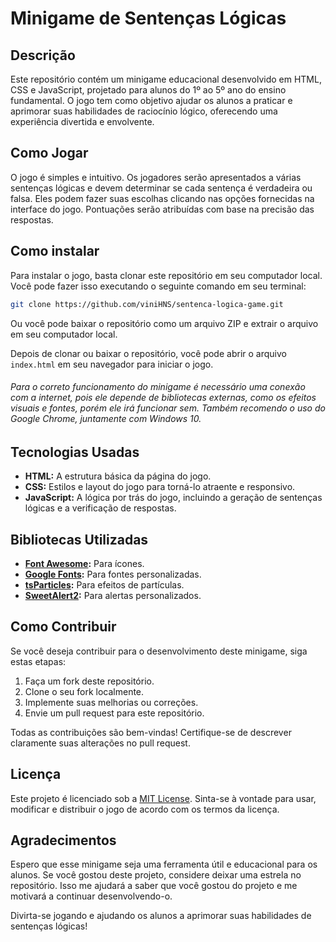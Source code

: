 # Minigame de Sentenças Lógicas

## Descrição

Este repositório contém um minigame educacional desenvolvido em HTML, CSS e JavaScript, projetado para alunos do 1º ao 5º ano do ensino fundamental. O jogo tem como objetivo ajudar os alunos a praticar e aprimorar suas habilidades de raciocínio lógico, oferecendo uma experiência divertida e envolvente.

## Como Jogar

O jogo é simples e intuitivo. Os jogadores serão apresentados a várias sentenças lógicas e devem determinar se cada sentença é verdadeira ou falsa. Eles podem fazer suas escolhas clicando nas opções fornecidas na interface do jogo. Pontuações serão atribuídas com base na precisão das respostas.

## Como instalar

Para instalar o jogo, basta clonar este repositório em seu computador local. Você pode fazer isso executando o seguinte comando em seu terminal:

```bash
git clone https://github.com/viniHNS/sentenca-logica-game.git
```
Ou você pode baixar o repositório como um arquivo ZIP e extrair o arquivo em seu computador local.

Depois de clonar ou baixar o repositório, você pode abrir o arquivo `index.html` em seu navegador para iniciar o jogo.

###### Para o correto funcionamento do minigame é necessário uma conexão com a internet, pois ele depende de bibliotecas externas, como os efeitos visuais e fontes, porém ele irá funcionar sem. Também recomendo o uso do Google Chrome, juntamente com Windows 10.
 
## Tecnologias Usadas

- **HTML:** A estrutura básica da página do jogo.
- **CSS:** Estilos e layout do jogo para torná-lo atraente e responsivo.
- **JavaScript:** A lógica por trás do jogo, incluindo a geração de sentenças lógicas e a verificação de respostas.

## Bibliotecas Utilizadas

- **[Font Awesome](https://fontawesome.com/):** Para ícones.
- **[Google Fonts](https://fonts.google.com/):** Para fontes personalizadas.
- **[tsParticles](https://particles.js.org/):** Para efeitos de partículas.
- **[SweetAlert2](https://sweetalert2.github.io/):** Para alertas personalizados.

## Como Contribuir

Se você deseja contribuir para o desenvolvimento deste minigame, siga estas etapas:

1. Faça um fork deste repositório.
2. Clone o seu fork localmente.
3. Implemente suas melhorias ou correções.
4. Envie um pull request para este repositório.

Todas as contribuições são bem-vindas! Certifique-se de descrever claramente suas alterações no pull request.

## Licença

Este projeto é licenciado sob a [MIT License](LICENSE). Sinta-se à vontade para usar, modificar e distribuir o jogo de acordo com os termos da licença.

## Agradecimentos

Espero que esse minigame seja uma ferramenta útil e educacional para os alunos. Se você gostou deste projeto, considere deixar uma estrela no repositório. Isso me ajudará a saber que você gostou do projeto e me motivará a continuar desenvolvendo-o.

Divirta-se jogando e ajudando os alunos a aprimorar suas habilidades de sentenças lógicas!
